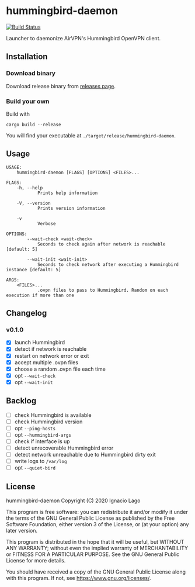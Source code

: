# hummingbird-daemon

[![Build Status](https://travis-ci.org/ignlg/hummingbird-daemon.svg?branch=master)](https://travis-ci.org/ignlg/hummingbird-daemon)

Launcher to daemonize AirVPN's Hummingbird OpenVPN client.

## Installation

### Download binary

Download release binary from [releases page](https://github.com/ignlg/hummingbird-daemon/releases).

### Build your own

Build with

```
cargo build --release
```

You will find your executable at `./target/release/hummingbird-daemon`.

## Usage

```
USAGE:
    hummingbird-daemon [FLAGS] [OPTIONS] <FILES>...

FLAGS:
    -h, --help
            Prints help information

    -V, --version
            Prints version information

    -v
            Verbose

OPTIONS:
        --wait-check <wait-check>
            Seconds to check again after network is reachable [default: 5]

        --wait-init <wait-init>
            Seconds to check network after executing a Hummingbird instance [default: 5]

ARGS:
    <FILES>...
            .ovpn files to pass to Hummingbird. Random on each execution if more than one
```

## Changelog

### v0.1.0

- [x] launch Hummingbird
- [x] detect if network is reachable
- [x] restart on network error or exit
- [x] accept multiple .ovpn files
- [x] choose a random .ovpn file each time
- [x] opt `--wait-check`
- [x] opt `--wait-init`

## Backlog

- [ ] check Hummingbird is available
- [ ] check Hummingbird version
- [ ] opt `--ping-hosts`
- [ ] opt `--hummingbird-args`
- [ ] check if interface is up
- [ ] detect unrecoverable Hummingbird error
- [ ] detect network unreachable due to Hummingbird dirty exit
- [ ] write logs to `/var/log`
- [ ] opt `--quiet-bird`

## License

hummingbird-daemon
Copyright (C) 2020 Ignacio Lago

This program is free software: you can redistribute it and/or modify
it under the terms of the GNU General Public License as published by
the Free Software Foundation, either version 3 of the License, or
(at your option) any later version.

This program is distributed in the hope that it will be useful,
but WITHOUT ANY WARRANTY; without even the implied warranty of
MERCHANTABILITY or FITNESS FOR A PARTICULAR PURPOSE. See the
GNU General Public License for more details.

You should have received a copy of the GNU General Public License
along with this program. If not, see <https://www.gnu.org/licenses/>.

